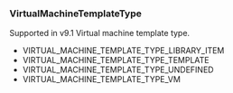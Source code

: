 ### VirtualMachineTemplateType
Supported in v9.1
  Virtual machine template type.

- VIRTUAL_MACHINE_TEMPLATE_TYPE_LIBRARY_ITEM
- VIRTUAL_MACHINE_TEMPLATE_TYPE_TEMPLATE
- VIRTUAL_MACHINE_TEMPLATE_TYPE_UNDEFINED
- VIRTUAL_MACHINE_TEMPLATE_TYPE_VM

